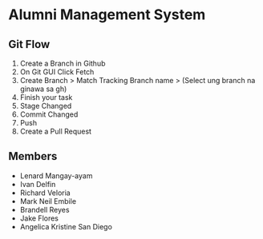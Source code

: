 # Alumni Management System

## Git Flow
1. Create a Branch in Github
2. On Git GUI Click Fetch
3. Create Branch > Match Tracking Branch name > (Select ung branch na ginawa sa gh)
4. Finish your task
5. Stage Changed
6. Commit Changed
7. Push
8. Create a Pull Request

## Members
 - Lenard Mangay-ayam
 - Ivan Delfin
 - Richard Veloria 
 - Mark Neil Embile
 - Brandell Reyes
 - Jake Flores
 - Angelica Kristine San Diego